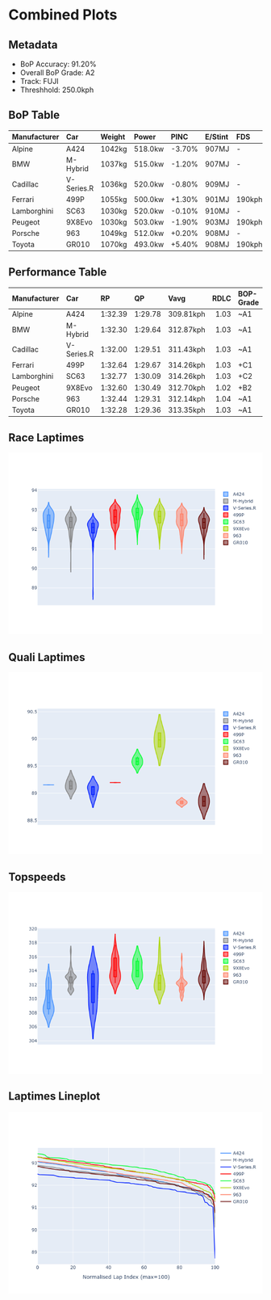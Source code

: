 # Combined Plots

## Metadata

- BoP Accuracy: 91.20%
- Overall BoP Grade: A2
- Track: FUJI
- Threshhold: 250.0kph

## BoP Table
| Manufacturer   | Car        | Weight   | Power   | PINC   | E/Stint   | FDS    | RDP    | QDP    | TDP   |
|:---------------|:-----------|:---------|:--------|:-------|:----------|:-------|:-------|:-------|:------|
| Alpine         | A424       | 1042kg   | 518.0kw | -3.70% | 907MJ     | -      | 49.77% | 25.00% | 9.44% |
| BMW            | M-Hybrid   | 1037kg   | 515.0kw | -1.20% | 907MJ     | -      | 49.88% | 60.00% | 6.84% |
| Cadillac       | V-Series.R | 1036kg   | 520.0kw | -0.80% | 909MJ     | -      | 46.63% | 75.00% | 3.70% |
| Ferrari        | 499P       | 1055kg   | 500.0kw | +1.30% | 901MJ     | 190kph | 53.04% | 11.11% | 7.86% |
| Lamborghini    | SC63       | 1030kg   | 520.0kw | -0.10% | 910MJ     | -      | 50.68% | 75.00% | 4.68% |
| Peugeot        | 9X8Evo     | 1030kg   | 503.0kw | -1.90% | 903MJ     | 190kph | 51.88% | 40.00% | 2.90% |
| Porsche        | 963        | 1049kg   | 512.0kw | +0.20% | 908MJ     | -      | 48.03% | 20.00% | 5.44% |
| Toyota         | GR010      | 1070kg   | 493.0kw | +5.40% | 908MJ     | 190kph | 49.73% | 33.33% | 7.04% |

## Performance Table
| Manufacturer   | Car        | RP      | QP      | Vavg      |   RDLC | BOP-Grade   | Match   |
|:---------------|:-----------|:--------|:--------|:----------|-------:|:------------|:--------|
| Alpine         | A424       | 1:32.39 | 1:29.78 | 309.81kph |   1.03 | ~A1         | 98.58%  |
| BMW            | M-Hybrid   | 1:32.30 | 1:29.64 | 312.87kph |   1.03 | ~A1         | 99.52%  |
| Cadillac       | V-Series.R | 1:32.00 | 1:29.51 | 311.43kph |   1.03 | ~A1         | 98.89%  |
| Ferrari        | 499P       | 1:32.64 | 1:29.67 | 314.26kph |   1.03 | +C1         | 78.98%  |
| Lamborghini    | SC63       | 1:32.77 | 1:30.09 | 314.26kph |   1.03 | +C2         | 72.97%  |
| Peugeot        | 9X8Evo     | 1:32.60 | 1:30.49 | 312.70kph |   1.02 | +B2         | 84.16%  |
| Porsche        | 963        | 1:32.44 | 1:29.31 | 312.14kph |   1.04 | ~A1         | 96.51%  |
| Toyota         | GR010      | 1:32.28 | 1:29.36 | 313.35kph |   1.03 | ~A1         | 100.00% |

## Race Laptimes
![Race Laptimes](images/race_violin.png)

## Quali Laptimes
![Quali Laptimes](images/quali_violin.png)

## Topspeeds
![Topspeeds](images/topspeed_violin.png)

## Laptimes Lineplot
![Laptimes Lineplot](images/laptime_line.png)

